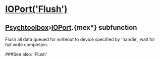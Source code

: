 # [IOPort('Flush')](IOPort-Flush) 
## [Psychtoolbox](Pyschtoolbox)&#8250;[IOPort](IOPort).{mex*} subfunction


Flush all data queued for writeout to device specified by 'handle', wait for  
full write completion.  


###See also:
'Flush'
